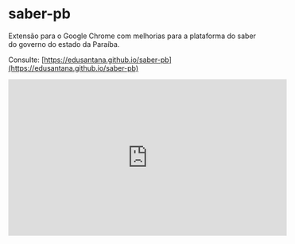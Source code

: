 # saber-pb

Extensão para o Google Chrome com melhorias para a plataforma do saber do governo do estado da Paraíba.

Consulte: [https://edusantana.github.io/saber-pb](https://edusantana.github.io/saber-pb)

<iframe width="560" height="315" src="https://www.youtube.com/embed/R_0gQxTHqbg?start=89" frameborder="0" allow="accelerometer; autoplay; encrypted-media; gyroscope; picture-in-picture" allowfullscreen></iframe>
